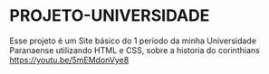 # PROJETO-UNIVERSIDADE
Esse projeto é um Site básico do 1 período da minha Universidade Paranaense utilizando HTML e CSS, sobre a historia do corinthians
https://youtu.be/5mEMdonVye8
